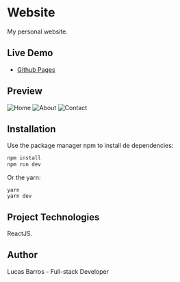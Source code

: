 # Website

My personal website.

## Live Demo

* [Github Pages](https://lucasbarroos.github.io/website/)

## Preview

![Home](https://imgur.com/tDFLcYZ.jpeg)
![About](https://imgur.com/sxElZYV.jpeg)
![Contact](https://imgur.com/QAwyNX4.jpeg)

## Installation

Use the package manager npm to install de dependencies:

```bash
npm install
npm run dev
```

Or the yarn:

```
yarn 
yarn dev
```

## Project Technologies
ReactJS. 


## Author
Lucas Barros - Full-stack Developer

